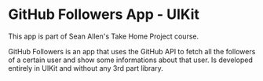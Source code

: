 # GitHub Followers App - UIKit

This app is part of Sean Allen's Take Home Project course.

GitHub Followers is an app that uses the GitHub API to fetch all the followers of a certain user and show some informations about that user.
Is developed entirely in UIKit and without any 3rd part library.
